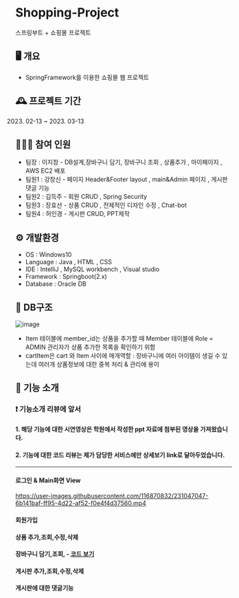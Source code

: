 # Shopping-Project 
스프링부트 + 쇼핑몰 프로젝트

## 🖥️ 개요
- SpringFramework를 이용한 쇼핑몰 웹 프로젝트


## 🕰️ 프로젝트 기간
   2023. 02-13 ~ 2023. 03-13


## 🧑‍🤝‍🧑 참여 인원
- 팀장 : 이지창 - DB설계,장바구니 담기, 장바구니 조회 , 상품추가 , 마이페이지 , AWS EC2 배포
- 팀원1 : 강창신 - 페이지 Header&Footer layout , main&Admin 페이지 , 게시판 댓글 기능
- 팀원2 : 김득주 - 회원 CRUD , Spring Security
- 팀원3 : 장효선 - 상품 CRUD , 전체적인 디자인 수정 , Chat-bot 
- 팀원4 : 허인경 - 게시판 CRUD, PPT제작


## ⚙️ 개발환경
- OS : Windows10
- Language : Java , HTML , CSS
- IDE : IntelliJ , MySQL workbench , Visual studio
- Framework : Springboot(2.x)
- Database : Oracle DB

## 📰 DB구조

![image](https://user-images.githubusercontent.com/116870832/231031994-045dab5d-5dba-4dd1-94a9-3762488410a8.png)

* Item 테이블에 member_id는 상품을 추가할 때 Member 테이블에 Role = ADMIN 관리자가 상품 추가한 목록을 확인하기 위함
* cartItem은 cart 와 Item 사이에 매개역할 : 장바구니에 여러 아이템이 생길 수 있는데 여러개 상품정보에 대한 중복 처리 & 관리에 용이

## 🔧 기능 소개
###  ❗ 기능소개 리뷰에 앞서
#### 1. 해당 기능에 대한 시연영상은 학원에서 작성한 ppt 자료에 첨부된 영상을 가져왔습니다.
#### 2. 기능에 대한 코드 리뷰는 제가 담당한 서비스에만 상세보기 link로 달아두었습니다.
---

#### 로그인 & Main화면 View

https://user-images.githubusercontent.com/116870832/231047047-6b141baf-ff95-4d22-af52-f0e4f4d37560.mp4




#### 회원가입



#### 상품 추가,조회,수정,삭제

#### 장바구니 담기,조회,  - [코드 보기](https://github.com/jichang-lee/Mixtape-shopping/wiki/%EC%9E%A5%EB%B0%94%EA%B5%AC%EB%8B%88-%EA%B8%B0%EB%8A%A5)

#### 게시판 추가,조회,수정,삭제

#### 게시판에 대한 댓글기능



